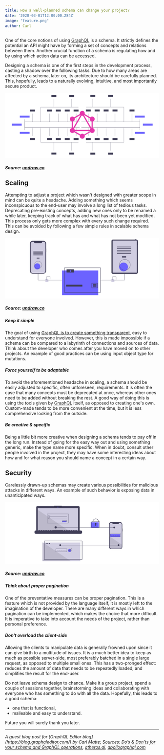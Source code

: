 ```yaml
---
title: How a well-planned schema can change your project?
date: '2020-03-01T12:00:00.284Z'
image: "feature.png"
author: Carl
---
```



One of the core notions of using [GraphQL](https://graphqleditor.com/) is a schema. It strictly defines the potential an API might have by forming a set of concepts and relations between them. Another crucial function of a schema is regulating how and by using which action data can be accessed.

Designing a schema is one of the first steps in the development process, casting a shadow over the following tasks. Due to how many areas are affected by a schema, later on, its architecture should be carefully planned. This, hopefully, leads to a naturally evolving, intuitive, and most importantly secure product.

[![GraphQL Schema](schema.png)](https://graphqleditor.com/)
##### Source: [undraw.co](https://undraw.co/)

## Scaling
Attempting to adjust a project which wasn't designed with greater scope in mind can be quite a headache. Adding something which seems inconspicuous to the end-user may involve a long list of tedious tasks. Deprecating pre-existing concepts, adding new ones only to be renamed a while later, keeping track of what has and what has not been yet modified. This process only gets more complex with every such change required. This can be avoided by following a few simple rules in scalable schema design.

[![Scaling schema-based project is easier](scale.png)](https://graphqleditor.com/)
##### Source: [undraw.co](https://undraw.co/)

##### Keep it simple
The goal of using [GraphQL is to create something transparent](https://blog.graphqleditor.com/what-offers-graphql-api/), easy to understand for everyone involved. However, this is made impossible if a schema can be compared to a labyrinth of connections and sources of data. Think about the developer who comes after you have moved on to other projects. An example of good practices can be using input object type for mutations.

##### Force yourself to be adaptable
To avoid the aforementioned headache in scaling, a schema should be easily adjusted to specific, often unforeseen, requirements. It is often the case that many concepts must be deprecated at once, whereas other ones need to be added without breaking the rest. A good way of doing this is using the tools given by [GraphQL](https://graphql.org/) itself, as opposed to creating one's own. Custom-made tends to be more convenient at the time, but it is less comprehensive looking from the outside.

##### Be creative & specific
Being a little bit more creative when designing a schema tends to pay off in the long run. Instead of going for the easy way out and using something generic, make the type name more specific. When in doubt, consult other people involved in the project, they may have some interesting ideas about how and for what reason you should name a concept in a certain way.

## Security
Carelessly drawn-up schemas may create various possibilities for malicious attacks in different ways. An example of such behavior is exposing data in unanticipated ways.

![Schema security is a crucial issue](security.png)
##### Source: [undraw.co](https://undraw.co/)

##### Think about proper pagination
One of the preventative measures can be proper pagination. This is a feature which is not provided by the language itself, it is mostly left to the imagination of the developer. There are many different ways in which pagination can be implemented, which makes the choice that more difficult. It is imperative to take into account the needs of the project, rather than personal preference. 

##### Don't overload the client-side
Allowing the clients to manipulate data is generally frowned upon since it can give birth to a multitude of issues. It is a much better idea to keep as much as possible server-side, most preferably batched in a single large request, as opposed to multiple small ones. This has a two-pronged effect: reduces the amount of data that needs to be repeatedly loaded, and simplifies the result for the end-user.


Do not leave schema design to chance. Make it a group project, spend a couple of sessions together, brainstorming ideas and collaborating with everyone who has something to do with all the data. Hopefully, this leads to a good schema: 

- one that is functional, 
- malleable and easy to understand.

Future you will surely thank you later.

---

*A guest blog post for [GraphQL Editor blog]
(https://blog.graphqleditor.com/) by Carl Matte; Sources: [Do’s & Don’ts for your schema and GraphQL operations](https://www.youtube.com/watch?v=fG8zy1OROp4), [atheros.ai](https://atheros.ai/blog/graphql-best-practices-for-graphql-schema-design), [apollographql.com](https://blog.apollographql.com/graphql-schema-design-building-evolvable-schemas-1501f3c59ed5)*
